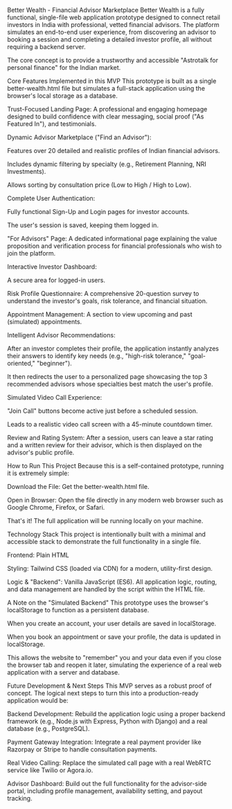 Better Wealth - Financial Advisor Marketplace
Better Wealth is a fully functional, single-file web application prototype designed to connect retail investors in India with professional, vetted financial advisors. The platform simulates an end-to-end user experience, from discovering an advisor to booking a session and completing a detailed investor profile, all without requiring a backend server.

The core concept is to provide a trustworthy and accessible "Astrotalk for personal finance" for the Indian market.

Core Features Implemented in this MVP
This prototype is built as a single better-wealth.html file but simulates a full-stack application using the browser's local storage as a database.

Trust-Focused Landing Page: A professional and engaging homepage designed to build confidence with clear messaging, social proof ("As Featured In"), and testimonials.

Dynamic Advisor Marketplace ("Find an Advisor"):

Features over 20 detailed and realistic profiles of Indian financial advisors.

Includes dynamic filtering by specialty (e.g., Retirement Planning, NRI Investments).

Allows sorting by consultation price (Low to High / High to Low).

Complete User Authentication:

Fully functional Sign-Up and Login pages for investor accounts.

The user's session is saved, keeping them logged in.

"For Advisors" Page: A dedicated informational page explaining the value proposition and verification process for financial professionals who wish to join the platform.

Interactive Investor Dashboard:

A secure area for logged-in users.

Risk Profile Questionnaire: A comprehensive 20-question survey to understand the investor's goals, risk tolerance, and financial situation.

Appointment Management: A section to view upcoming and past (simulated) appointments.

Intelligent Advisor Recommendations:

After an investor completes their profile, the application instantly analyzes their answers to identify key needs (e.g., "high-risk tolerance," "goal-oriented," "beginner").

It then redirects the user to a personalized page showcasing the top 3 recommended advisors whose specialties best match the user's profile.

Simulated Video Call Experience:

"Join Call" buttons become active just before a scheduled session.

Leads to a realistic video call screen with a 45-minute countdown timer.

Review and Rating System: After a session, users can leave a star rating and a written review for their advisor, which is then displayed on the advisor's public profile.

How to Run This Project
Because this is a self-contained prototype, running it is extremely simple:

Download the File: Get the better-wealth.html file.

Open in Browser: Open the file directly in any modern web browser such as Google Chrome, Firefox, or Safari.

That's it! The full application will be running locally on your machine.

Technology Stack
This project is intentionally built with a minimal and accessible stack to demonstrate the full functionality in a single file.

Frontend: Plain HTML

Styling: Tailwind CSS (loaded via CDN) for a modern, utility-first design.

Logic & "Backend": Vanilla JavaScript (ES6). All application logic, routing, and data management are handled by the script within the HTML file.

A Note on the "Simulated Backend"
This prototype uses the browser's localStorage to function as a persistent database.

When you create an account, your user details are saved in localStorage.

When you book an appointment or save your profile, the data is updated in localStorage.

This allows the website to "remember" you and your data even if you close the browser tab and reopen it later, simulating the experience of a real web application with a server and database.

Future Development & Next Steps
This MVP serves as a robust proof of concept. The logical next steps to turn this into a production-ready application would be:

Backend Development: Rebuild the application logic using a proper backend framework (e.g., Node.js with Express, Python with Django) and a real database (e.g., PostgreSQL).

Payment Gateway Integration: Integrate a real payment provider like Razorpay or Stripe to handle consultation payments.

Real Video Calling: Replace the simulated call page with a real WebRTC service like Twilio or Agora.io.

Advisor Dashboard: Build out the full functionality for the advisor-side portal, including profile management, availability setting, and payout tracking.
